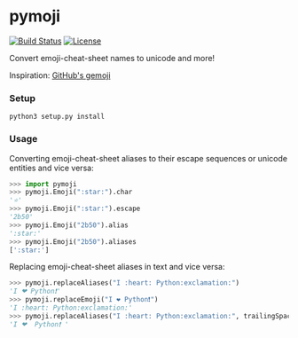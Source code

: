 pymoji
======

[![Build Status](http://img.shields.io/travis/KoffeinFlummi/pymoji.svg?style=flat)](https://travis-ci.org/KoffeinFlummi/pymoji) [![License](http://img.shields.io/badge/license-MIT-red.svg?style=flat)](https://github.com/KoffeinFlummi/pymoji/blob/master/LICENSE)

Convert emoji-cheat-sheet names to unicode and more!

Inspiration: [GitHub's gemoji](https://github.com/github/gemoji)


### Setup

```
python3 setup.py install
```


### Usage

Converting emoji-cheat-sheet aliases to their escape sequences or unicode entities and vice versa:

```python
>>> import pymoji
>>> pymoji.Emoji(":star:").char
'⭐'
>>> pymoji.Emoji(":star:").escape
'2b50'
>>> pymoji.Emoji("2b50").alias
':star:'
>>> pymoji.Emoji("2b50").aliases
[':star:']
```

Replacing emoji-cheat-sheet aliases in text and vice versa:

```python
>>> pymoji.replaceAliases("I :heart: Python:exclamation:")
'I ❤ Python❗'
>>> pymoji.replaceEmoji("I ❤ Python❗")
'I :heart: Python:exclamation:'
>>> pymoji.replaceAliases("I :heart: Python:exclamation:", trailingSpaces=1)
'I ❤  Python❗ '
```
